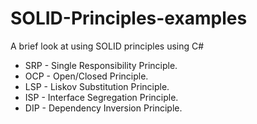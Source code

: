 # SOLID-Principles-examples
A brief look at using SOLID principles using C#

- SRP - Single Responsibility Principle.
- OCP - Open/Closed Principle.
- LSP - Liskov Substitution Principle.
- ISP - Interface Segregation Principle.
- DIP - Dependency Inversion Principle.
